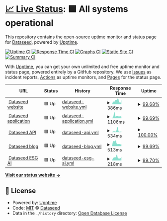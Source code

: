 # [📈 Live Status](https://Dataseed-inc.github.io/status-page): <!--live status--> **🟩 All systems operational**

This repository contains the open-source uptime monitor and status page for [Dataseed](https://dataseed.jp/), powered by [Upptime](https://github.com/upptime/upptime).

[![Uptime CI](https://github.com/Dataseed-inc/status-page/workflows/Uptime%20CI/badge.svg)](https://github.com/Dataseed-inc/status-page/actions?query=workflow%3A%22Uptime+CI%22)
[![Response Time CI](https://github.com/Dataseed-inc/status-page/workflows/Response%20Time%20CI/badge.svg)](https://github.com/Dataseed-inc/status-page/actions?query=workflow%3A%22Response+Time+CI%22)
[![Graphs CI](https://github.com/Dataseed-inc/status-page/workflows/Graphs%20CI/badge.svg)](https://github.com/Dataseed-inc/status-page/actions?query=workflow%3A%22Graphs+CI%22)
[![Static Site CI](https://github.com/Dataseed-inc/status-page/workflows/Static%20Site%20CI/badge.svg)](https://github.com/Dataseed-inc/status-page/actions?query=workflow%3A%22Static+Site+CI%22)
[![Summary CI](https://github.com/Dataseed-inc/status-page/workflows/Summary%20CI/badge.svg)](https://github.com/Dataseed-inc/status-page/actions?query=workflow%3A%22Summary+CI%22)

With [Upptime](https://upptime.js.org), you can get your own unlimited and free uptime monitor and status page, powered entirely by a GitHub repository. We use [Issues](https://github.com/Dataseed-inc/status-page/issues) as incident reports, [Actions](https://github.com/Dataseed-inc/status-page/actions) as uptime monitors, and [Pages](https://Dataseed-inc.github.io/status-page) for the status page.

<!--start: status pages-->
<!-- This summary is generated by Upptime (https://github.com/upptime/upptime) -->
<!-- Do not edit this manually, your changes will be overwritten -->
<!-- prettier-ignore -->
| URL | Status | History | Response Time | Uptime |
| --- | ------ | ------- | ------------- | ------ |
| <img alt="" src="https://test.dataseed.jp/favicon.ico" height="13"> [Dataseed website](https://www.dataseed.jp) | 🟩 Up | [dataseed-website.yml](https://github.com/zeroboard-dev/status-page/commits/HEAD/history/dataseed-website.yml) | <details><summary><img alt="Response time graph" src="./graphs/dataseed-website/response-time-week.png" height="20"> 386ms</summary><br><a href="https://zeroboard-dev.github.io/status-page/history/dataseed-website"><img alt="Response time 317" src="https://img.shields.io/endpoint?url=https%3A%2F%2Fraw.githubusercontent.com%2Fzeroboard-dev%2Fstatus-page%2FHEAD%2Fapi%2Fdataseed-website%2Fresponse-time.json"></a><br><a href="https://zeroboard-dev.github.io/status-page/history/dataseed-website"><img alt="24-hour response time 462" src="https://img.shields.io/endpoint?url=https%3A%2F%2Fraw.githubusercontent.com%2Fzeroboard-dev%2Fstatus-page%2FHEAD%2Fapi%2Fdataseed-website%2Fresponse-time-day.json"></a><br><a href="https://zeroboard-dev.github.io/status-page/history/dataseed-website"><img alt="7-day response time 386" src="https://img.shields.io/endpoint?url=https%3A%2F%2Fraw.githubusercontent.com%2Fzeroboard-dev%2Fstatus-page%2FHEAD%2Fapi%2Fdataseed-website%2Fresponse-time-week.json"></a><br><a href="https://zeroboard-dev.github.io/status-page/history/dataseed-website"><img alt="30-day response time 329" src="https://img.shields.io/endpoint?url=https%3A%2F%2Fraw.githubusercontent.com%2Fzeroboard-dev%2Fstatus-page%2FHEAD%2Fapi%2Fdataseed-website%2Fresponse-time-month.json"></a><br><a href="https://zeroboard-dev.github.io/status-page/history/dataseed-website"><img alt="1-year response time 317" src="https://img.shields.io/endpoint?url=https%3A%2F%2Fraw.githubusercontent.com%2Fzeroboard-dev%2Fstatus-page%2FHEAD%2Fapi%2Fdataseed-website%2Fresponse-time-year.json"></a></details> | <details><summary><a href="https://zeroboard-dev.github.io/status-page/history/dataseed-website">99.68%</a></summary><a href="https://zeroboard-dev.github.io/status-page/history/dataseed-website"><img alt="All-time uptime 99.99%" src="https://img.shields.io/endpoint?url=https%3A%2F%2Fraw.githubusercontent.com%2Fzeroboard-dev%2Fstatus-page%2FHEAD%2Fapi%2Fdataseed-website%2Fuptime.json"></a><br><a href="https://zeroboard-dev.github.io/status-page/history/dataseed-website"><img alt="24-hour uptime 100.00%" src="https://img.shields.io/endpoint?url=https%3A%2F%2Fraw.githubusercontent.com%2Fzeroboard-dev%2Fstatus-page%2FHEAD%2Fapi%2Fdataseed-website%2Fuptime-day.json"></a><br><a href="https://zeroboard-dev.github.io/status-page/history/dataseed-website"><img alt="7-day uptime 99.68%" src="https://img.shields.io/endpoint?url=https%3A%2F%2Fraw.githubusercontent.com%2Fzeroboard-dev%2Fstatus-page%2FHEAD%2Fapi%2Fdataseed-website%2Fuptime-week.json"></a><br><a href="https://zeroboard-dev.github.io/status-page/history/dataseed-website"><img alt="30-day uptime 99.93%" src="https://img.shields.io/endpoint?url=https%3A%2F%2Fraw.githubusercontent.com%2Fzeroboard-dev%2Fstatus-page%2FHEAD%2Fapi%2Fdataseed-website%2Fuptime-month.json"></a><br><a href="https://zeroboard-dev.github.io/status-page/history/dataseed-website"><img alt="1-year uptime 99.99%" src="https://img.shields.io/endpoint?url=https%3A%2F%2Fraw.githubusercontent.com%2Fzeroboard-dev%2Fstatus-page%2FHEAD%2Fapi%2Fdataseed-website%2Fuptime-year.json"></a></details>
| <img alt="" src="https://test.dataseed.jp/favicon.ico" height="13"> [Dataseed application](https://test.dataseed.jp) | 🟩 Up | [dataseed-application.yml](https://github.com/zeroboard-dev/status-page/commits/HEAD/history/dataseed-application.yml) | <details><summary><img alt="Response time graph" src="./graphs/dataseed-application/response-time-week.png" height="20"> 1106ms</summary><br><a href="https://zeroboard-dev.github.io/status-page/history/dataseed-application"><img alt="Response time 2654" src="https://img.shields.io/endpoint?url=https%3A%2F%2Fraw.githubusercontent.com%2Fzeroboard-dev%2Fstatus-page%2FHEAD%2Fapi%2Fdataseed-application%2Fresponse-time.json"></a><br><a href="https://zeroboard-dev.github.io/status-page/history/dataseed-application"><img alt="24-hour response time 748" src="https://img.shields.io/endpoint?url=https%3A%2F%2Fraw.githubusercontent.com%2Fzeroboard-dev%2Fstatus-page%2FHEAD%2Fapi%2Fdataseed-application%2Fresponse-time-day.json"></a><br><a href="https://zeroboard-dev.github.io/status-page/history/dataseed-application"><img alt="7-day response time 1106" src="https://img.shields.io/endpoint?url=https%3A%2F%2Fraw.githubusercontent.com%2Fzeroboard-dev%2Fstatus-page%2FHEAD%2Fapi%2Fdataseed-application%2Fresponse-time-week.json"></a><br><a href="https://zeroboard-dev.github.io/status-page/history/dataseed-application"><img alt="30-day response time 1907" src="https://img.shields.io/endpoint?url=https%3A%2F%2Fraw.githubusercontent.com%2Fzeroboard-dev%2Fstatus-page%2FHEAD%2Fapi%2Fdataseed-application%2Fresponse-time-month.json"></a><br><a href="https://zeroboard-dev.github.io/status-page/history/dataseed-application"><img alt="1-year response time 2654" src="https://img.shields.io/endpoint?url=https%3A%2F%2Fraw.githubusercontent.com%2Fzeroboard-dev%2Fstatus-page%2FHEAD%2Fapi%2Fdataseed-application%2Fresponse-time-year.json"></a></details> | <details><summary><a href="https://zeroboard-dev.github.io/status-page/history/dataseed-application">99.69%</a></summary><a href="https://zeroboard-dev.github.io/status-page/history/dataseed-application"><img alt="All-time uptime 99.99%" src="https://img.shields.io/endpoint?url=https%3A%2F%2Fraw.githubusercontent.com%2Fzeroboard-dev%2Fstatus-page%2FHEAD%2Fapi%2Fdataseed-application%2Fuptime.json"></a><br><a href="https://zeroboard-dev.github.io/status-page/history/dataseed-application"><img alt="24-hour uptime 100.00%" src="https://img.shields.io/endpoint?url=https%3A%2F%2Fraw.githubusercontent.com%2Fzeroboard-dev%2Fstatus-page%2FHEAD%2Fapi%2Fdataseed-application%2Fuptime-day.json"></a><br><a href="https://zeroboard-dev.github.io/status-page/history/dataseed-application"><img alt="7-day uptime 99.69%" src="https://img.shields.io/endpoint?url=https%3A%2F%2Fraw.githubusercontent.com%2Fzeroboard-dev%2Fstatus-page%2FHEAD%2Fapi%2Fdataseed-application%2Fuptime-week.json"></a><br><a href="https://zeroboard-dev.github.io/status-page/history/dataseed-application"><img alt="30-day uptime 99.93%" src="https://img.shields.io/endpoint?url=https%3A%2F%2Fraw.githubusercontent.com%2Fzeroboard-dev%2Fstatus-page%2FHEAD%2Fapi%2Fdataseed-application%2Fuptime-month.json"></a><br><a href="https://zeroboard-dev.github.io/status-page/history/dataseed-application"><img alt="1-year uptime 99.99%" src="https://img.shields.io/endpoint?url=https%3A%2F%2Fraw.githubusercontent.com%2Fzeroboard-dev%2Fstatus-page%2FHEAD%2Fapi%2Fdataseed-application%2Fuptime-year.json"></a></details>
| <img alt="" src="https://test.dataseed.jp/favicon.ico" height="13"> [Dataseed API](https://api.dataseed.jp/docs) | 🟩 Up | [dataseed-api.yml](https://github.com/zeroboard-dev/status-page/commits/HEAD/history/dataseed-api.yml) | <details><summary><img alt="Response time graph" src="./graphs/dataseed-api/response-time-week.png" height="20"> 534ms</summary><br><a href="https://zeroboard-dev.github.io/status-page/history/dataseed-api"><img alt="Response time 293" src="https://img.shields.io/endpoint?url=https%3A%2F%2Fraw.githubusercontent.com%2Fzeroboard-dev%2Fstatus-page%2FHEAD%2Fapi%2Fdataseed-api%2Fresponse-time.json"></a><br><a href="https://zeroboard-dev.github.io/status-page/history/dataseed-api"><img alt="24-hour response time 285" src="https://img.shields.io/endpoint?url=https%3A%2F%2Fraw.githubusercontent.com%2Fzeroboard-dev%2Fstatus-page%2FHEAD%2Fapi%2Fdataseed-api%2Fresponse-time-day.json"></a><br><a href="https://zeroboard-dev.github.io/status-page/history/dataseed-api"><img alt="7-day response time 534" src="https://img.shields.io/endpoint?url=https%3A%2F%2Fraw.githubusercontent.com%2Fzeroboard-dev%2Fstatus-page%2FHEAD%2Fapi%2Fdataseed-api%2Fresponse-time-week.json"></a><br><a href="https://zeroboard-dev.github.io/status-page/history/dataseed-api"><img alt="30-day response time 358" src="https://img.shields.io/endpoint?url=https%3A%2F%2Fraw.githubusercontent.com%2Fzeroboard-dev%2Fstatus-page%2FHEAD%2Fapi%2Fdataseed-api%2Fresponse-time-month.json"></a><br><a href="https://zeroboard-dev.github.io/status-page/history/dataseed-api"><img alt="1-year response time 293" src="https://img.shields.io/endpoint?url=https%3A%2F%2Fraw.githubusercontent.com%2Fzeroboard-dev%2Fstatus-page%2FHEAD%2Fapi%2Fdataseed-api%2Fresponse-time-year.json"></a></details> | <details><summary><a href="https://zeroboard-dev.github.io/status-page/history/dataseed-api">100.00%</a></summary><a href="https://zeroboard-dev.github.io/status-page/history/dataseed-api"><img alt="All-time uptime 100.00%" src="https://img.shields.io/endpoint?url=https%3A%2F%2Fraw.githubusercontent.com%2Fzeroboard-dev%2Fstatus-page%2FHEAD%2Fapi%2Fdataseed-api%2Fuptime.json"></a><br><a href="https://zeroboard-dev.github.io/status-page/history/dataseed-api"><img alt="24-hour uptime 100.00%" src="https://img.shields.io/endpoint?url=https%3A%2F%2Fraw.githubusercontent.com%2Fzeroboard-dev%2Fstatus-page%2FHEAD%2Fapi%2Fdataseed-api%2Fuptime-day.json"></a><br><a href="https://zeroboard-dev.github.io/status-page/history/dataseed-api"><img alt="7-day uptime 100.00%" src="https://img.shields.io/endpoint?url=https%3A%2F%2Fraw.githubusercontent.com%2Fzeroboard-dev%2Fstatus-page%2FHEAD%2Fapi%2Fdataseed-api%2Fuptime-week.json"></a><br><a href="https://zeroboard-dev.github.io/status-page/history/dataseed-api"><img alt="30-day uptime 100.00%" src="https://img.shields.io/endpoint?url=https%3A%2F%2Fraw.githubusercontent.com%2Fzeroboard-dev%2Fstatus-page%2FHEAD%2Fapi%2Fdataseed-api%2Fuptime-month.json"></a><br><a href="https://zeroboard-dev.github.io/status-page/history/dataseed-api"><img alt="1-year uptime 100.00%" src="https://img.shields.io/endpoint?url=https%3A%2F%2Fraw.githubusercontent.com%2Fzeroboard-dev%2Fstatus-page%2FHEAD%2Fapi%2Fdataseed-api%2Fuptime-year.json"></a></details>
| <img alt="" src="https://test.dataseed.jp/favicon.ico" height="13"> [Dataseed blog](https://www.dataseed.jp/news) | 🟩 Up | [dataseed-blog.yml](https://github.com/zeroboard-dev/status-page/commits/HEAD/history/dataseed-blog.yml) | <details><summary><img alt="Response time graph" src="./graphs/dataseed-blog/response-time-week.png" height="20"> 513ms</summary><br><a href="https://zeroboard-dev.github.io/status-page/history/dataseed-blog"><img alt="Response time 928" src="https://img.shields.io/endpoint?url=https%3A%2F%2Fraw.githubusercontent.com%2Fzeroboard-dev%2Fstatus-page%2FHEAD%2Fapi%2Fdataseed-blog%2Fresponse-time.json"></a><br><a href="https://zeroboard-dev.github.io/status-page/history/dataseed-blog"><img alt="24-hour response time 288" src="https://img.shields.io/endpoint?url=https%3A%2F%2Fraw.githubusercontent.com%2Fzeroboard-dev%2Fstatus-page%2FHEAD%2Fapi%2Fdataseed-blog%2Fresponse-time-day.json"></a><br><a href="https://zeroboard-dev.github.io/status-page/history/dataseed-blog"><img alt="7-day response time 513" src="https://img.shields.io/endpoint?url=https%3A%2F%2Fraw.githubusercontent.com%2Fzeroboard-dev%2Fstatus-page%2FHEAD%2Fapi%2Fdataseed-blog%2Fresponse-time-week.json"></a><br><a href="https://zeroboard-dev.github.io/status-page/history/dataseed-blog"><img alt="30-day response time 458" src="https://img.shields.io/endpoint?url=https%3A%2F%2Fraw.githubusercontent.com%2Fzeroboard-dev%2Fstatus-page%2FHEAD%2Fapi%2Fdataseed-blog%2Fresponse-time-month.json"></a><br><a href="https://zeroboard-dev.github.io/status-page/history/dataseed-blog"><img alt="1-year response time 928" src="https://img.shields.io/endpoint?url=https%3A%2F%2Fraw.githubusercontent.com%2Fzeroboard-dev%2Fstatus-page%2FHEAD%2Fapi%2Fdataseed-blog%2Fresponse-time-year.json"></a></details> | <details><summary><a href="https://zeroboard-dev.github.io/status-page/history/dataseed-blog">99.69%</a></summary><a href="https://zeroboard-dev.github.io/status-page/history/dataseed-blog"><img alt="All-time uptime 99.99%" src="https://img.shields.io/endpoint?url=https%3A%2F%2Fraw.githubusercontent.com%2Fzeroboard-dev%2Fstatus-page%2FHEAD%2Fapi%2Fdataseed-blog%2Fuptime.json"></a><br><a href="https://zeroboard-dev.github.io/status-page/history/dataseed-blog"><img alt="24-hour uptime 100.00%" src="https://img.shields.io/endpoint?url=https%3A%2F%2Fraw.githubusercontent.com%2Fzeroboard-dev%2Fstatus-page%2FHEAD%2Fapi%2Fdataseed-blog%2Fuptime-day.json"></a><br><a href="https://zeroboard-dev.github.io/status-page/history/dataseed-blog"><img alt="7-day uptime 99.69%" src="https://img.shields.io/endpoint?url=https%3A%2F%2Fraw.githubusercontent.com%2Fzeroboard-dev%2Fstatus-page%2FHEAD%2Fapi%2Fdataseed-blog%2Fuptime-week.json"></a><br><a href="https://zeroboard-dev.github.io/status-page/history/dataseed-blog"><img alt="30-day uptime 99.93%" src="https://img.shields.io/endpoint?url=https%3A%2F%2Fraw.githubusercontent.com%2Fzeroboard-dev%2Fstatus-page%2FHEAD%2Fapi%2Fdataseed-blog%2Fuptime-month.json"></a><br><a href="https://zeroboard-dev.github.io/status-page/history/dataseed-blog"><img alt="1-year uptime 99.99%" src="https://img.shields.io/endpoint?url=https%3A%2F%2Fraw.githubusercontent.com%2Fzeroboard-dev%2Fstatus-page%2FHEAD%2Fapi%2Fdataseed-blog%2Fuptime-year.json"></a></details>
| <img alt="" src="https://chat.dataseed.jp/favicon.ico" height="13"> [Dataseed ESG AI](https://chat.dataseed.jp) | 🟩 Up | [dataseed-esg-ai.yml](https://github.com/zeroboard-dev/status-page/commits/HEAD/history/dataseed-esg-ai.yml) | <details><summary><img alt="Response time graph" src="./graphs/dataseed-esg-ai/response-time-week.png" height="20"> 218ms</summary><br><a href="https://zeroboard-dev.github.io/status-page/history/dataseed-esg-ai"><img alt="Response time 237" src="https://img.shields.io/endpoint?url=https%3A%2F%2Fraw.githubusercontent.com%2Fzeroboard-dev%2Fstatus-page%2FHEAD%2Fapi%2Fdataseed-esg-ai%2Fresponse-time.json"></a><br><a href="https://zeroboard-dev.github.io/status-page/history/dataseed-esg-ai"><img alt="24-hour response time 264" src="https://img.shields.io/endpoint?url=https%3A%2F%2Fraw.githubusercontent.com%2Fzeroboard-dev%2Fstatus-page%2FHEAD%2Fapi%2Fdataseed-esg-ai%2Fresponse-time-day.json"></a><br><a href="https://zeroboard-dev.github.io/status-page/history/dataseed-esg-ai"><img alt="7-day response time 218" src="https://img.shields.io/endpoint?url=https%3A%2F%2Fraw.githubusercontent.com%2Fzeroboard-dev%2Fstatus-page%2FHEAD%2Fapi%2Fdataseed-esg-ai%2Fresponse-time-week.json"></a><br><a href="https://zeroboard-dev.github.io/status-page/history/dataseed-esg-ai"><img alt="30-day response time 218" src="https://img.shields.io/endpoint?url=https%3A%2F%2Fraw.githubusercontent.com%2Fzeroboard-dev%2Fstatus-page%2FHEAD%2Fapi%2Fdataseed-esg-ai%2Fresponse-time-month.json"></a><br><a href="https://zeroboard-dev.github.io/status-page/history/dataseed-esg-ai"><img alt="1-year response time 237" src="https://img.shields.io/endpoint?url=https%3A%2F%2Fraw.githubusercontent.com%2Fzeroboard-dev%2Fstatus-page%2FHEAD%2Fapi%2Fdataseed-esg-ai%2Fresponse-time-year.json"></a></details> | <details><summary><a href="https://zeroboard-dev.github.io/status-page/history/dataseed-esg-ai">99.70%</a></summary><a href="https://zeroboard-dev.github.io/status-page/history/dataseed-esg-ai"><img alt="All-time uptime 99.99%" src="https://img.shields.io/endpoint?url=https%3A%2F%2Fraw.githubusercontent.com%2Fzeroboard-dev%2Fstatus-page%2FHEAD%2Fapi%2Fdataseed-esg-ai%2Fuptime.json"></a><br><a href="https://zeroboard-dev.github.io/status-page/history/dataseed-esg-ai"><img alt="24-hour uptime 100.00%" src="https://img.shields.io/endpoint?url=https%3A%2F%2Fraw.githubusercontent.com%2Fzeroboard-dev%2Fstatus-page%2FHEAD%2Fapi%2Fdataseed-esg-ai%2Fuptime-day.json"></a><br><a href="https://zeroboard-dev.github.io/status-page/history/dataseed-esg-ai"><img alt="7-day uptime 99.70%" src="https://img.shields.io/endpoint?url=https%3A%2F%2Fraw.githubusercontent.com%2Fzeroboard-dev%2Fstatus-page%2FHEAD%2Fapi%2Fdataseed-esg-ai%2Fuptime-week.json"></a><br><a href="https://zeroboard-dev.github.io/status-page/history/dataseed-esg-ai"><img alt="30-day uptime 99.93%" src="https://img.shields.io/endpoint?url=https%3A%2F%2Fraw.githubusercontent.com%2Fzeroboard-dev%2Fstatus-page%2FHEAD%2Fapi%2Fdataseed-esg-ai%2Fuptime-month.json"></a><br><a href="https://zeroboard-dev.github.io/status-page/history/dataseed-esg-ai"><img alt="1-year uptime 99.99%" src="https://img.shields.io/endpoint?url=https%3A%2F%2Fraw.githubusercontent.com%2Fzeroboard-dev%2Fstatus-page%2FHEAD%2Fapi%2Fdataseed-esg-ai%2Fuptime-year.json"></a></details>

<!--end: status pages-->

[**Visit our status website →**](https://Dataseed-inc.github.io/status-page)

## 📄 License

- Powered by: [Upptime](https://github.com/upptime/upptime)
- Code: [MIT](./LICENSE) © [Dataseed](https://dataseed.jp/)
- Data in the `./history` directory: [Open Database License](https://opendatacommons.org/licenses/odbl/1-0/)
